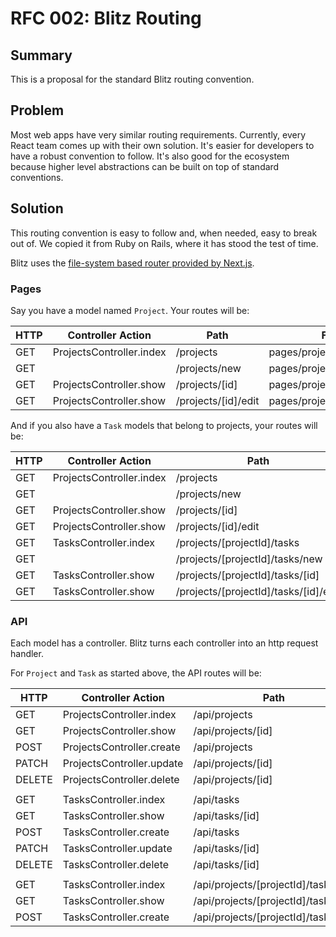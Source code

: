 # RFC 002: Blitz Routing

## Summary

This is a proposal for the standard Blitz routing convention.

## Problem

Most web apps have very similar routing requirements. Currently, every React team comes up with their own solution. It's easier for developers to have a robust convention to follow. It's also good for the ecosystem because higher level abstractions can be built on top of standard conventions.

## Solution

This routing convention is easy to follow and, when needed, easy to break out of. We copied it from Ruby on Rails, where it has stood the test of time.

Blitz uses the [file-system based router provided by Next.js](https://nextjs.org/docs/routing/introduction).

### Pages

Say you have a model named `Project`. Your routes will be:

| HTTP | Controller Action        | Path                | File                        |
| ---- | ------------------------ | ------------------- | --------------------------- |
| GET  | ProjectsController.index | /projects           | pages/projects/index.js     |
| GET  |                          | /projects/new       | pages/projects/new.js       |
| GET  | ProjectsController.show  | /projects/[id]      | pages/projects/[id].js      |
| GET  | ProjectsController.show  | /projects/[id]/edit | pages/projects/[id]/edit.js |

And if you also have a `Task` models that belong to projects, your routes will be:

| HTTP | Controller Action        | Path                                  | File                                          |
| ---- | ------------------------ | ------------------------------------- | --------------------------------------------- |
| GET  | ProjectsController.index | /projects                             | pages/projects/index.js                       |
| GET  |                          | /projects/new                         | pages/projects/new.js                         |
| GET  | ProjectsController.show  | /projects/[id]                        | pages/projects/[id].js                        |
| GET  | ProjectsController.show  | /projects/[id]/edit                   | pages/projects/[id]/edit.js                   |
| GET  | TasksController.index    | /projects/[projectId]/tasks           | pages/projects/[projectId]/tasks/index.js     |
| GET  |                          | /projects/[projectId]/tasks/new       | pages/projects/[projectId]/tasks/new.js       |
| GET  | TasksController.show     | /projects/[projectId]/tasks/[id]      | pages/projects/[projectId]/tasks/[id].js      |
| GET  | TasksController.show     | /projects/[projectId]/tasks/[id]/edit | pages/projects/[projectId]/tasks/[id]/edit.js |

### API

Each model has a controller. Blitz turns each controller into an http request handler.

For `Project` and `Task` as started above, the API routes will be:

| HTTP   | Controller Action         | Path                                 | File                                            |
| ------ | ------------------------- | ------------------------------------ | ----------------------------------------------- |
| GET    | ProjectsController.index  | /api/projects                        | pages/api/projects/[...id].js                   |
| GET    | ProjectsController.show   | /api/projects/[id]                   | pages/api/projects/[...id].js                   |
| POST   | ProjectsController.create | /api/projects                        | pages/api/projects/[...id].js                   |
| PATCH  | ProjectsController.update | /api/projects/[id]                   | pages/api/projects/[...id].js                   |
| DELETE | ProjectsController.delete | /api/projects/[id]                   | pages/api/projects/[...id].js                   |
|        |                           |                                      |                                                 |
| GET    | TasksController.index     | /api/tasks                           | pages/api/tasks/[...id].js                      |
| GET    | TasksController.show      | /api/tasks/[id]                      | pages/api/tasks/[...id].js                      |
| POST   | TasksController.create    | /api/tasks                           | pages/api/tasks/[...id].js                      |
| PATCH  | TasksController.update    | /api/tasks/[id]                      | pages/api/tasks/[...id].js                      |
| DELETE | TasksController.delete    | /api/tasks/[id]                      | pages/api/tasks/[...id].js                      |
|        |                           |                                      |                                                 |
| GET    | TasksController.index     | /api/projects/[projectId]/tasks      | pages/api/projects/[projectId]/tasks/[...id].js |
| GET    | TasksController.show      | /api/projects/[projectId]/tasks/[id] | pages/api/projects/[projectId]/tasks/[...id].js |
| POST   | TasksController.create    | /api/projects/[projectId]/tasks      | pages/api/projects/[projectId]/tasks/[...id].js |
